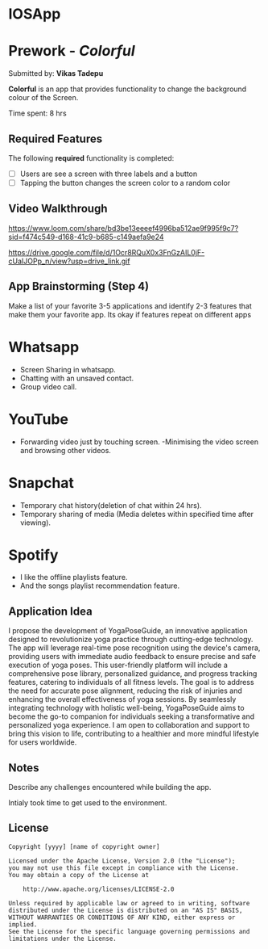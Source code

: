 # IOSApp

# Prework - *Colorful*

Submitted by: **Vikas Tadepu**

**Colorful** is an app that provides functionality to change the background colour of the Screen. 

Time spent: 8 hrs
## Required Features

The following **required** functionality is completed:

- [ ] Users are see a screen with three labels and a button
- [ ] Tapping the button changes the screen color to a random color
 
## Video Walkthrough
https://www.loom.com/share/bd3be13eeeef4996ba512ae9f995f9c7?sid=f474c549-d168-41c9-b685-c149aefa9e24

https://drive.google.com/file/d/1Ocr8RQuX0x3FnGzAIL0jF-cUaIJOPp_n/view?usp=drive_link.gif

## App Brainstorming (Step 4)


Make a list of your favorite 3-5 applications and identify 2-3 features that make them your favorite app. Its okay if features repeat on different apps

# Whatsapp
  - Screen Sharing in whatsapp.
  - Chatting with an unsaved contact.
  - Group video call.

 # YouTube
  - Forwarding video just by touching screen.
   -Minimising the video screen and browsing other videos.

 # Snapchat
  - Temporary chat history(deletion of chat within 24 hrs).
  - Temporary sharing of media (Media deletes within specified time after viewing).

# Spotify
  - I like the offline playlists feature.
  - And the songs playlist recommendation feature.

## Application Idea

I propose the development of YogaPoseGuide, an innovative application designed to revolutionize yoga practice through cutting-edge technology. The app will leverage real-time pose recognition using the device's camera, providing users with immediate audio feedback to ensure precise and safe execution of yoga poses. This user-friendly platform will include a comprehensive pose library, personalized guidance, and progress tracking features, catering to individuals of all fitness levels. The goal is to address the need for accurate pose alignment, reducing the risk of injuries and enhancing the overall effectiveness of yoga sessions. By seamlessly integrating technology with holistic well-being, YogaPoseGuide aims to become the go-to companion for individuals seeking a transformative and personalized yoga experience. I am open to collaboration and support to bring this vision to life, contributing to a healthier and more mindful lifestyle for users worldwide.


## Notes

Describe any challenges encountered while building the app.

Intialy took time to get used to the environment.

## License

    Copyright [yyyy] [name of copyright owner]

    Licensed under the Apache License, Version 2.0 (the "License");
    you may not use this file except in compliance with the License.
    You may obtain a copy of the License at

        http://www.apache.org/licenses/LICENSE-2.0

    Unless required by applicable law or agreed to in writing, software
    distributed under the License is distributed on an "AS IS" BASIS,
    WITHOUT WARRANTIES OR CONDITIONS OF ANY KIND, either express or implied.
    See the License for the specific language governing permissions and
    limitations under the License.
